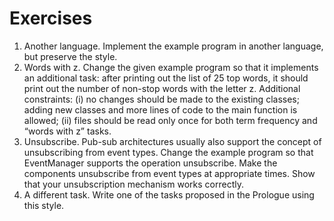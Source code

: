 # Exercises

1. Another language. Implement the example program in another language, but preserve the style.
2. Words with z. Change the given example program so that it implements an additional task: after printing out the list of 25 top words, it should print out the number of non-stop words with the letter z. Additional constraints: (i) no changes should be made to the existing classes; adding new classes and more lines of code to the main function is allowed; (ii) files should be read only once for both term frequency and “words with z” tasks.
3. Unsubscribe. Pub-sub architectures usually also support the concept of unsubscribing from event types. Change the example program so that EventManager supports the operation unsubscribe. Make the components unsubscribe from event types at appropriate times. Show that your unsubscription mechanism works correctly.
4. A different task. Write one of the tasks proposed in the Prologue using this style.
